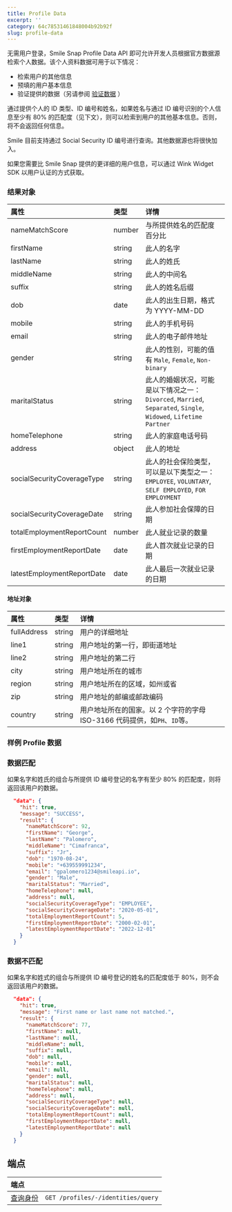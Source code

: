 ```yaml
---
title: Profile Data
excerpt: ''
category: 64c78531461848004b92b92f
slug: profile-data
---
```


无需用户登录，Smile Snap Profile Data API 即可允许开发人员根据官方数据源检索个人数据。该个人资料数据可用于以下情况：

- 检索用户的其他信息
- 预填的用户基本信息
- 验证提供的数据（另请参阅 [验证数据](https://docs.getsmileapi.com/v1.0-Chinese/reference/verify-profile-identity) ）

通过提供个人的 ID 类型、ID 编号和姓名，如果姓名与通过 ID 编号识别的个人信息至少有 80% 的匹配度（见下文），则可以检索到用户的其他基本信息。否则，将不会返回任何信息。

Smile 目前支持通过 Social Security ID 编号进行查询。其他数据源也将很快加入。

如果您需要比 Smile Snap 提供的更详细的用户信息，可以通过 Wink Widget SDK 以用户认证的方式获取。

### 结果对象

| 属性                         | 类型     | 详情                                                                                                         |
|:---------------------------|:-------|:-----------------------------------------------------------------------------------------------------------|
| nameMatchScore             | number | 与所提供姓名的匹配度百分比                                                                                              |
| firstName                  | string | 此人的名字                                                                                                      |
| lastName                   | string | 此人的姓氏                                                                                                      |
| middleName                 | string | 此人的中间名                                                                                                     |
| suffix                     | string | 此人的姓名后缀                                                                                                    |
| dob                        | date   | 此人的出生日期，格式为 YYYY-MM-DD                                                                                     |
| mobile                     | string | 此人的手机号码                                                                                                    |
| email                      | string | 此人的电子邮件地址                                                                                                  |
| gender                     | string | 此人的性别，可能的值有 ``Male``, ``Female``, ``Non-binary``                                                           |
| maritalStatus              | string | 此人的婚姻状况，可能是以下情况之一： ``Divorced``, ``Married``, ``Separated``, ``Single``, ``Widowed``, ``Lifetime Partner`` |
| homeTelephone              | string | 此人的家庭电话号码                                                                                                  |
| address                    | object | 此人的地址                                                                                                      |
| socialSecurityCoverageType | string | 此人的社会保险类型，可以是以下类型之一： ``EMPLOYEE``, ``VOLUNTARY``, ``SELF EMPLOYED``, ``FOR EMPLOYMENT``                    |
| socialSecurityCoverageDate | string | 此人参加社会保障的日期                                                                                                |
| totalEmploymentReportCount | number | 此人就业记录的数量                                                                                                  |
| firstEmploymentReportDate  | date   | 此人首次就业记录的日期                                                                                                           |
| latestEmploymentReportDate | date   | 此人最后一次就业记录的日期                                                   |

#### 地址对象

| 属性          | 类型     | 详情                                               |
|:------------|:-------|:-------------------------------------------------|
| fullAddress | string | 用户的详细地址                                          |
| line1       | string | 用户地址的第一行，即街道地址                                   |
| line2       | string | 用户地址的第二行                                         |
| city        | string | 用户地址所在的城市                                        |
| region      | string | 用户地址所在的区域，如州或省                                   |
| zip         | string | 用户地址的邮编或邮政编码                                     |
| country     | string | 用户地址所在的国家。以 2 个字符的字母 ISO-3166 代码提供，如`PH`、`ID`等。  |

### 样例 Profile 数据

### 数据匹配

如果名字和姓氏的组合与所提供 ID 编号登记的名字有至少 80% 的匹配度，则将返回该用户的数据。

```json
  "data": {
    "hit": true,
    "message": "SUCCESS",
    "result": {
      "nameMatchScore": 92,
      "firstName": "George",
      "lastName": "Palomero",
      "middleName": "Cimafranca",
      "suffix": "Jr",
      "dob": "1970-08-24",
      "mobile": "+639559991234",
      "email": "gpalomero1234@smileapi.io",
      "gender": "Male",
      "maritalStatus": "Married",
      "homeTelephone": null,
      "address": null,
      "socialSecurityCoverageType": "EMPLOYEE",
      "socialSecurityCoverageDate": "2020-05-01",
      "totalEmploymentReportCount": 5,
      "firstEmploymentReportDate": "2000-02-01",
      "latestEmploymentReportDate": "2022-12-01"
    }
  }
```

### 数据不匹配

如果名字和姓式的组合与所提供 ID 编号登记的姓名的匹配度低于 80%，则不会返回该用户的数据。

```json
  "data": {
    "hit": true,
    "message": "First name or last name not matched.",
    "result": {
      "nameMatchScore": 77,
      "firstName": null,
      "lastName": null,
      "middleName": null,
      "suffix": null,
      "dob": null,
      "mobile": null,
      "email": null,
      "gender": null,
      "maritalStatus": null,
      "homeTelephone": null,
      "address": null,
      "socialSecurityCoverageType": null,
      "socialSecurityCoverageDate": null,
      "totalEmploymentReportCount": null,
      "firstEmploymentReportDate": null,
      "latestEmploymentReportDate": null
    }
  }
```

## 端点

| 端点 | |
| :------- | :---- |
| [查询身份](/reference/query-profile-identity) | `GET /profiles/-/identities/query` |
